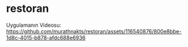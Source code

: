 # restoran

Uygulamanın Videosu:
https://github.com/murathnakts/restoran/assets/116540876/800e8bbe-1d8c-4015-b878-afdc688e6936

